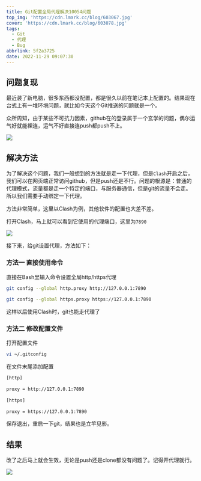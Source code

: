 ```yaml
---
title: Git配置全局代理解决10054问题
top_img: 'https://cdn.lmark.cc/blog/603067.jpg'
cover: 'https://cdn.lmark.cc/blog/603078.jpg'
tags:
  - Git
  - 代理
  - Bug
abbrlink: 5f2a3725
date: 2022-11-29 09:07:30
---
```


## 问题复现

最近装了新电脑，很多东西都没配置，都是很久以前在笔记本上配置的。结果现在台式上有一堆环境问题，就比如今天这个Git推送的问题就是一个。

众所周知，由于某些不可抗力因素，github在的登录属于一个玄学的问题，偶尔运气好就能裸连，运气不好直接连push都push不上。

![](http://cdn.lmark.cc/img/image-20221129092528293.png)

## 解决方法

为了解决这个问题，我们一般想到的方法就是走一下代理，但是`Clash`开启之后，我们可以在网页端正常访问github，但是push还是不行。问题的根源是：普通的代理模式，流量都是走一个特定的端口，与服务器通信，但是git的流量不会走。所以我们需要手动绑定一下代理。

方法非常简单，这里以Clash为例，其他软件的配置也大差不差。

打开Clash，马上就可以看到它使用的代理端口，这里为`7890`

![](http://cdn.lmark.cc/img/image-20221129093138144.png)

接下来，给git设置代理，方法如下：

### 方法一 直接使用命令

直接在Bash里输入命令设置全局http/https代理

```bash
git config --global http.proxy http://127.0.0.1:7890
 
git config --global https.proxy https://127.0.0.1:7890
```

这样以后使用Clash时，git也能走代理了



### 方法二 修改配置文件

打开配置文件

```bash
vi ~/.gitconfig
```

在文件末尾添加配置

```bash
[http]
 
proxy = http://127.0.0.1:7890
 
[https]
 
proxy = https://127.0.0.1:7890

```

保存退出，重启一下git，结果也是立竿见影。



## 结果

改了之后马上就会生效，无论是push还是clone都没有问题了。记得开代理就行。

![](http://cdn.lmark.cc/img/image-20221129094611168.png)
